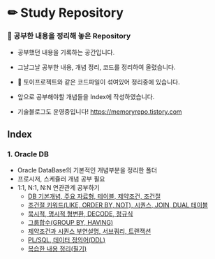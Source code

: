 <h1>✏ Study Repository</h1>

<h3>📃 공부한 내용을 정리해 놓은 Repository</h3>
  
  - 공부했던 내용을 기록하는 공간입니다.
  
  -  그날그날 공부한 내용, 개념 정리, 코드를 정리하여 올렸습니다.
  
  - 🔧 토이프로젝트와 같은 코드파일이 섞여있어 정리중에 있습니다. 

  - 앞으로 공부해야할 개념들을 Index에 작성하였습니다.
  
  - 기술블로그도 운영중입니다! https://memoryrepo.tistory.com
  
 
## Index

### 1. Oracle DB
   - Oracle DataBase의 기본적인 개념부분을 정리한 폴더
   - 프로시저, 스케쥴러 개념 공부 필요
   - 1:1, N:1, N:N 연관관계 공부하기
     - [DB 기본개념, 주요 자료형, 테이블, 제약조건, 조건절](https://github.com/Achasan/Study/blob/main/1_Oracle%20DB%20(9.2~9.7)/20210902.md)
     - [조건절 키워드(LIKE, ORDER BY, NOT), 시퀀스, JOIN, DUAL 테이블](https://github.com/Achasan/Study/blob/main/1_Oracle%20DB%20(9.2~9.7)/20210903.md)
     - [묵시적, 명시적 형변환, DECODE, 정규식](https://github.com/Achasan/Study/blob/main/1_Oracle%20DB%20(9.2~9.7)/20210904.md)
     - [그룹합수(GROUP BY, HAVING)](https://github.com/Achasan/Study/blob/main/1_Oracle%20DB%20(9.2~9.7)/20210905.md)
     - [제약조건과 시퀀스 부연설명, 서브쿼리, 트랜잭션](https://github.com/Achasan/Study/blob/main/1_Oracle%20DB%20(9.2~9.7)/20210906.md)
     - [PL/SQL, 데이터 정의어(DDL)](https://github.com/Achasan/Study/blob/main/1_Oracle%20DB%20(9.2~9.7)/20210907.md)
     - [복습한 내용 정리(필기)](https://github.com/Achasan/Study/blob/main/1_Oracle%20DB%20(9.2~9.7)/20211018.md)



